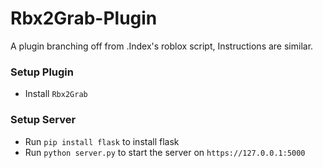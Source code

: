 # Rbx2Grab-Plugin
A plugin branching off from .Index's roblox script, Instructions are similar.

### Setup Plugin

- Install `Rbx2Grab`

### Setup Server

- Run `pip install flask` to install flask
- Run `python server.py` to start the server on `https://127.0.0.1:5000`
